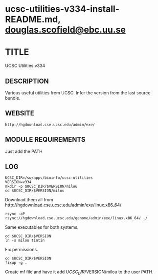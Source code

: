 # ucsc-utilities-v334-install-README.md, douglas.scofield@ebc.uu.se

TITLE
=====

UCSC Utilities v334


DESCRIPTION
-----------

Various useful utilities from UCSC.  Infer the version from the last source bundle.


WEBSITE
-------

    http://hgdownload.cse.ucsc.edu/admin/exe/


MODULE REQUIREMENTS
-------------------

Just add the PATH


LOG
---

    UCSC_DIR=/sw/apps/bioinfo/ucsc-utilities
    VERSION=v334
    mkdir -p $UCSC_DIR/$VERSION/milou
    cd $UCSC_DIR/$VERSION/milou

Download them all from http://hgdownload.cse.ucsc.edu/admin/exe/linux.x86_64/

    rsync -aP rsync://hgdownload.cse.ucsc.edu/genome/admin/exe/linux.x86_64/ ./

Same executables for both systems.

    cd $UCSC_DIR/$VERSION
    ln -s milou tintin

Fix permissions.

    cd $UCSC_DIR/$VERSION
    fixup -g .

Create mf file and have it add $UCSC_DIR/$VERSION/milou to the user PATH.

